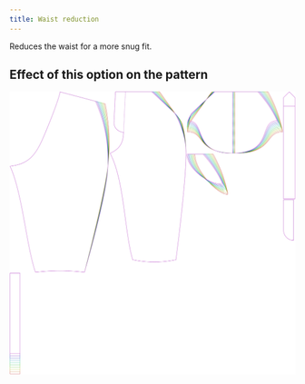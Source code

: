 ```yaml
---
title: Waist reduction
---
```


Reduces the waist for a more snug fit.

## Effect of this option on the pattern

![This image shows the effect of this option by superimposing several variants that have a different value for this option](cornelius_waistreduction_sample.svg "Effect of this option on the pattern")
